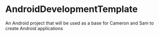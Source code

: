# AndroidDevelopmentTemplate
An Android project that will be used as a base for Cameron and Sam to create Android applications
